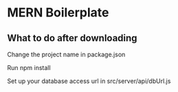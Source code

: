 # MERN Boilerplate

## What to do after downloading
Change the project name in package.json

Run npm install

Set up your database access url in src/server/api/dbUrl.js